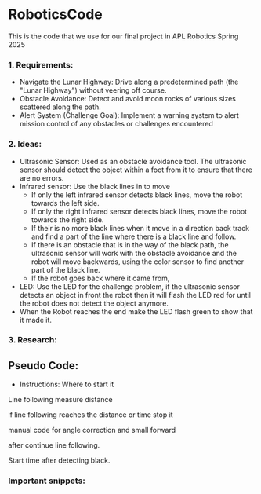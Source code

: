 # RoboticsCode
This is the code that we use for our final project in APL Robotics Spring 2025

###  1. Requirements: 
- Navigate the Lunar Highway: Drive along a predetermined path (the "Lunar Highway") without veering off course.
- Obstacle Avoidance: Detect and avoid moon rocks of various sizes  scattered along the path.
- Alert System (Challenge Goal): Implement a warning system to alert mission control of any obstacles or challenges encountered
### 2. Ideas:
- Ultrasonic Sensor: Used as an obstacle avoidance tool. The ultrasonic sensor should detect the object within a foot from it to ensure that there are no errors.
- Infrared sensor: Use the black lines in to move
    - If only the left infrared sensor detects black lines, move the robot towards the left side.
    - If only the right infrared sensor detects black lines, move the robot towards the right side.
    - If their is no more black lines when it move in a direction back track and find a part of the line where there is a black line and follow. 
    - If there is an obstacle that is in the way of the black path, the ultrasonic sensor will work with the obstacle avoidance and the robot will move backwards, using the color sensor to find another part of the black line.
    - If the robot goes back where it came from,
- LED: Use the LED for the challenge problem, if the ultrasonic sensor  detects an object in front the robot then it will flash the LED red for until the robot does not detect the object anymore. 
- When the Robot reaches the end make the LED flash green to show that it made it.
### 3. Research:
## Pseudo Code: 
- Instructions: 
Where to start it

Line following measure distance 

if line following reaches the distance or time stop it 

manual code for angle correction and small forward 

after continue line following.

Start time after detecting black.





### Important snippets: 





